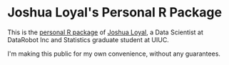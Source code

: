 # Joshua Loyal's Personal R Package
This is the [personal R package](http://hilaryparker.com/2013/04/03/personal-r-packages/) of [Joshua Loyal](https://joshloyal.github.io/), a Data Scientist at DataRobot Inc and Statistics graduate student at UIUC.

I'm making this public for my own convenience, without any guarantees.
